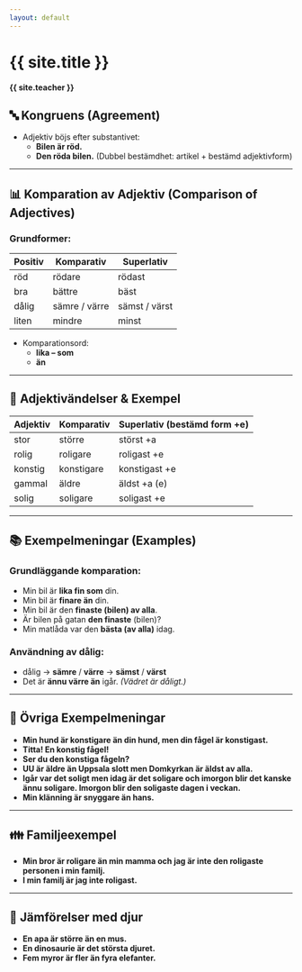 ```yaml
---
layout: default
---
```


# {{ site.title }}

**{{ site.teacher }}**


## 🔤 Kongruens (Agreement)
- Adjektiv böjs efter substantivet:
  - **Bilen är röd.**
  - **Den röda bilen.** (Dubbel bestämdhet: artikel + bestämd adjektivform)

---

## 📊 Komparation av Adjektiv (Comparison of Adjectives)

### Grundformer:  

| Positiv | Komparativ | Superlativ |
|---------|-------------|------------|
| röd     | rödare      | rödast     |
| bra     | bättre      | bäst       |
| dålig   | sämre / värre | sämst / värst |
| liten   | mindre      | minst      |

- Komparationsord:
  - **lika – som**
  - **än**

---

## 🧱 Adjektivändelser & Exempel

| Adjektiv | Komparativ | Superlativ (bestämd form +e) |
|----------|------------|-------------------------------|
| stor     | större     | störst +a                     |
| rolig    | roligare   | roligast +e                  |
| konstig  | konstigare | konstigast +e                |
| gammal   | äldre      | äldst +a (e)                 |
| solig    | soligare   | soligast +e                  |

---

## 📚 Exempelmeningar (Examples)

### Grundläggande komparation:
- Min bil är **lika fin som** din.
- Min bil är **finare än** din.
- Min bil är den **finaste (bilen) av alla**.
- Är bilen på gatan **den finaste** (bilen)?
- Min matlåda var den **bästa (av alla)** idag.

### Användning av dålig:
- dålig → **sämre** / **värre** → **sämst** / **värst**
- Det är **ännu värre än** igår. *(Vädret är dåligt.)*

---

## 🐒 Övriga Exempelmeningar

- **Min hund är konstigare än din hund, men din fågel är konstigast.**
- **Titta! En konstig fågel!**
- **Ser du den konstiga fågeln?**
- **UU är äldre än Uppsala slott men Domkyrkan är äldst av alla.**
- **Igår var det soligt men idag är det soligare och imorgon blir det kanske ännu soligare. Imorgon blir den soligaste dagen i veckan.**
- **Min klänning är snyggare än hans.**

---

## 👪 Familjeexempel

- **Min bror är roligare än min mamma och jag är inte den roligaste personen i min familj.**
- **I min familj är jag inte roligast.**

---

## 🦍 Jämförelser med djur

- **En apa är större än en mus.**
- **En dinosaurie är det största djuret.**
- **Fem myror är fler än fyra elefanter.**
